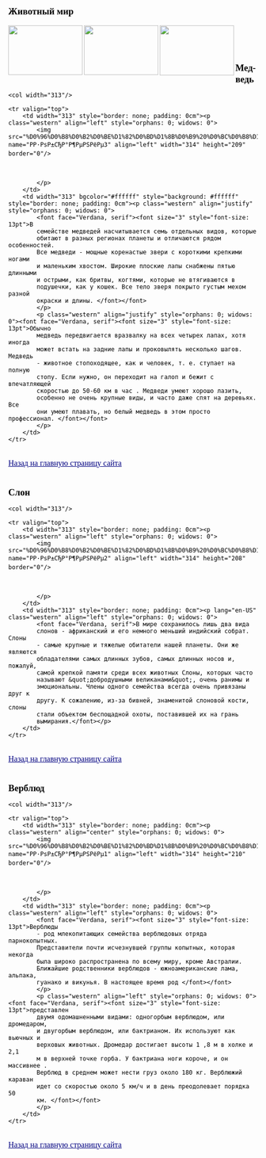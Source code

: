 <!DOCTYPE HTML PUBLIC "-//W3C//DTD HTML 4.0 Transitional//EN">
<html>
<head>
	<meta http-equiv="content-type" content="text/html; charset=windows-1251"/>
	<title></title>
	<meta name="generator" content="LibreOffice 7.0.4.2 (Windows)"/>
	<meta name="created" content="2021-01-19T16:06:00"/>
	<meta name="changed" content="2021-01-19T21:55:37.568000000"/>
	<meta name="AppVersion" content="15.0000"/>
	<style type="text/css">
		@page { size: 21cm 29.7cm; margin: 2cm }
		p { margin-bottom: 0.25cm; direction: ltr; color: #000000; line-height: 115%; text-align: left; orphans: 2; widows: 2; background: transparent }
		p.western { font-family: "Liberation Serif", serif; font-size: 12pt; so-language: ru-RU }
		p.cjk { font-family: "NSimSun"; font-size: 12pt; so-language: zh-CN }
		p.ctl { font-family: "Mangal"; font-size: 12pt; so-language: hi-IN }
		h1 { margin-bottom: 0.21cm; direction: ltr; color: #000000; text-align: left; orphans: 2; widows: 2; background: transparent; page-break-after: avoid }
		h1.western { font-family: "Liberation Sans", serif; font-size: 18pt; so-language: ru-RU; font-weight: bold }
		h1.cjk { font-family: "Microsoft YaHei"; font-size: 18pt; so-language: zh-CN; font-weight: bold }
		h1.ctl { font-family: "Mangal"; font-size: 18pt; so-language: hi-IN; font-weight: bold }
		td p { margin-bottom: 0cm; direction: ltr; color: #000000; text-align: left; orphans: 0; widows: 0; background: transparent }
		td p.western { font-family: "Liberation Serif", serif; font-size: 12pt; so-language: ru-RU }
		td p.cjk { font-family: "NSimSun"; font-size: 12pt; so-language: zh-CN }
		td p.ctl { font-family: "Mangal"; font-size: 12pt; so-language: hi-IN }
		a:link { color: #000080; so-language: zxx; text-decoration: underline }
		a:visited { color: #800000; so-language: zxx; text-decoration: underline }
	</style>
</head>
<body lang="ru-RU" text="#000000" link="#000080" vlink="#800000" dir="ltr"><h1 class="western" align="center">
&#8203;<font face="Comic Sans MS, serif"><font size="4" style="font-size: 14pt">Животный
ми</font></font><font face="Comic Sans MS, serif"><font size="4" style="font-size: 14pt"><span lang="ru-RU">р</span></font></font></h1>
<p class="western" align="center"><a href="#3.РЎР»РѕРЅ|outline">
  <img src="%D0%96%D0%B8%D0%B2%D0%BE%D1%82%D0%BD%D1%8B%D0%B9%20%D0%BC%D0%B8%D1%803_html_93ea44226c800708.jpg" name="#3.РЎР»РѕРЅ|OUTLINE" align="left" width="150" height="100" border="0"/>
</a>
<a href="#2.РњРµРґРІРµРґСЊ|outline">
  <img src="%D0%96%D0%B8%D0%B2%D0%BE%D1%82%D0%BD%D1%8B%D0%B9%20%D0%BC%D0%B8%D1%803_html_66a51ec38466f54.jpg" name="#2.РњРµРґРІРµРґСЊ|OUTLINE" align="left" width="150" height="100" border="0"/>
</a>
<a href="#4.Р’РµСЂР±Р»СЋРґ|outline">
  <img src="%D0%96%D0%B8%D0%B2%D0%BE%D1%82%D0%BD%D1%8B%D0%B9%20%D0%BC%D0%B8%D1%803_html_1b581eabf94cd012.jpg" name="#4.Р’РµСЂР±Р»СЋРґ|OUTLINE" align="left" width="150" height="101" border="0"/>
</a>
<br/>
<br/>

</p>
<h1 class="western" align="center" style="page-break-before: always"><a name="_toc29"></a><a name="_toc32"></a><a name="2.Медведь|outline"></a>
&#8203;<font face="Comic Sans MS, serif"><font size="4" style="font-size: 14pt">Медведь</font></font></h1>
<table width="643" cellpadding="4" cellspacing="0">
	<col width="313"/>

	<col width="313"/>

	<tr valign="top">
		<td width="313" style="border: none; padding: 0cm"><p class="western" align="left" style="orphans: 0; widows: 0">
			<img src="%D0%96%D0%B8%D0%B2%D0%BE%D1%82%D0%BD%D1%8B%D0%B9%20%D0%BC%D0%B8%D1%803_html_b296c578ce563350.jpg" name="РР·РѕР±СЂР°Р¶РµРЅРёРµ3" align="left" width="314" height="209" border="0"/>
<br/>

			</p>
		</td>
		<td width="313" bgcolor="#ffffff" style="background: #ffffff" style="border: none; padding: 0cm"><p class="western" align="justify" style="orphans: 0; widows: 0">
			<font face="Verdana, serif"><font size="3" style="font-size: 13pt">В
			семействе медведей насчитывается семь отдельных видов, которые
			обитают в разных регионах планеты и отличаются рядом особенностей.
			Все медведи - мощные коренастые звери с короткими крепкими ногами
			и маленьким хвостом. Широкие плоские лапы снабжены пятью длинными
			и острыми, как бритвы, когтями, которые не втягиваются в
			подушечки, как у кошек. Все тело зверя покрыто густым мехом разной
			окраски и длины. </font></font>
			</p>
			<p class="western" align="justify" style="orphans: 0; widows: 0"><font face="Verdana, serif"><font size="3" style="font-size: 13pt">Обычно
			медведь передвигается вразвалку на всех четырех лапах, хотя иногда
			может встать на задние лапы и проковылять несколько шагов. Медведь
			- животное стопоходящее, как и человек, т. е. ступает на полную
			стопу. Если нужно, он переходит на галоп и бежит с впечатляющей
			скоростью до 50-60 км в час . Медведи умеют хорошо лазить,
			особенно не очень крупные виды, и часто даже спят на деревьях. Все
			они умеют плавать, но белый медведь в этом просто профессионал. </font></font>
			</p>
		</td>
	</tr>
</table>
<p class="western" align="center"><a href="#_toc27"><font face="Comic Sans MS, serif">Назад
на главную страницу сайта</font></a></p>
<h1 class="western" align="center" style="page-break-before: always"><a name="_toc40"></a><a name="_toc43"></a><a name="3.Слон|outline"></a>
&#8203;<font face="Comic Sans MS, serif"><font size="4" style="font-size: 14pt">Слон</font></font></h1>
<table width="643" cellpadding="4" cellspacing="0">
	<col width="313"/>

	<col width="313"/>

	<tr valign="top">
		<td width="313" style="border: none; padding: 0cm"><p class="western" align="left" style="orphans: 0; widows: 0">
			<img src="%D0%96%D0%B8%D0%B2%D0%BE%D1%82%D0%BD%D1%8B%D0%B9%20%D0%BC%D0%B8%D1%803_html_5f90d57670e7fa0c.jpg" name="РР·РѕР±СЂР°Р¶РµРЅРёРµ2" align="left" width="314" height="208" border="0"/>
<br/>

			</p>
		</td>
		<td width="313" style="border: none; padding: 0cm"><p lang="en-US" class="western" align="left" style="orphans: 0; widows: 0">
			<font face="Verdana, serif">В мире сохранилось лишь два вида
			слонов - африканский и его немного меньший индийский собрат. Слоны
			- самые крупные и тяжелые обитатели нашей планеты. Они же являются
			обладателями самых длинных зубов, самых длинных носов и, пожалуй,
			самой крепкой памяти среди всех животных Слоны, которых часто
			называют &quot;добродушными великанами&quot;, очень ранимы и
			эмоциональны. Члены одного семейства всегда очень привязаны друг к
			другу. К сожалению, из-за бивней, знаменитой слоновой кости, слоны
			стали объектом беспощадной охоты, поставившей их на грань
			вымирания.</font></p>
		</td>
	</tr>
</table>
<p class="western" align="center"><a href="#_toc27"><font face="Comic Sans MS, serif">Назад
на главную страницу сайта</font></a></p>
<h1 class="western" align="center" style="page-break-before: always"><a name="_toc50"></a><a name="_toc53"></a><a name="4.Верблюд|outline"></a>
&#8203;<font face="Comic Sans MS, serif"><font size="4" style="font-size: 14pt">Верблюд</font></font></h1>
<table width="643" cellpadding="4" cellspacing="0">
	<col width="313"/>

	<col width="313"/>

	<tr valign="top">
		<td width="313" style="border: none; padding: 0cm"><p class="western" align="center" style="orphans: 0; widows: 0">
			<img src="%D0%96%D0%B8%D0%B2%D0%BE%D1%82%D0%BD%D1%8B%D0%B9%20%D0%BC%D0%B8%D1%803_html_98e10a2e15318631.jpg" name="РР·РѕР±СЂР°Р¶РµРЅРёРµ1" align="left" width="314" height="210" border="0"/>
<br/>

			</p>
		</td>
		<td width="313" style="border: none; padding: 0cm"><p class="western" align="left" style="orphans: 0; widows: 0">
			<font face="Verdana, serif"><font size="3" style="font-size: 13pt">Верблюды
			- род млекопитающих семейства верблюдовых отряда парнокопытных.
			Представители почти исчезнувшей группы копытных, которая некогда
			была широко распространена по всему миру, кроме Австралии.
			Ближайшие родственники верблюдов - южноамериканские лама, альпака,
			гуанако и викунья. В настоящее время род </font></font>
			</p>
			<p class="western" align="left" style="orphans: 0; widows: 0"><font face="Verdana, serif"><font size="3" style="font-size: 13pt">представлен
			двумя одомашненными видами: одногорбым верблюдом, или дромедаром,
			и двугорбым верблюдом, или бактрианом. Их используют как вьючных и
			верховых животных. Дромедар достигает высоты 1 ,8 м в холке и 2,1
			м в верхней точке горба. У бактриана ноги короче, и он массивнее .
			Верблюд в среднем может нести груз около 180 кг. Верблюжий караван
			идет со скоростью около 5 км/ч и в день преодолевает порядка 50
			км. </font></font>
			</p>
		</td>
	</tr>
</table>
<p class="western" align="center"><a href="#_toc27"><font face="Comic Sans MS, serif">Назад
на главную страницу сайта</font></a></p>
</body>
</html>
